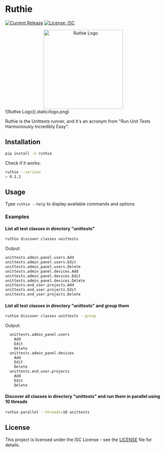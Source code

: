 # Ruthie

[![Current Release](https://img.shields.io/github/release/bitbar/ruthie.svg)](releases)
[![License: ISC](https://img.shields.io/badge/License-ISC-blue.svg)](LICENSE.md)

<div align="center">
	<img height="256" src=".static/logo.png" alt="Ruthie Logo">
</div>
![Ruthie Logo](.static/logo.png)

Ruthie is the Unittests runner, and it's an acronym from "Run Unit Tests Harmoniously Incredibly Easy".

## Installation

```sh
pip install -U ruthie
```

Check if it works:

```sh
ruthie --version
> 0.1.2
```

## Usage

Type `ruthie --help` to display available commands and options

### Examples

#### List all test classes in directory "unittests"

```sh
ruthie discover classes unittests
```

Output:

```sh
unittests.admin_panel.users.Add
unittests.admin_panel.users.Edit
unittests.admin_panel.users.Delete
unittests.admin_panel.devices.Add
unittests.admin_panel.devices.Edit
unittests.admin_panel.devices.Delete
unittests.end_user.projects.Add
unittests.end_user.projects.Edit
unittests.end_user.projects.Delete
```

#### List all test classes in directory "unittests" and group them

```sh
ruthie discover classes unittests --group
```

Output:

```sh
  unittests.admin_panel.users
    Add
    Edit
    Delete
  unittests.admin_panel.devices
    Add
    Edit
    Delete
  unittests.end_user.projects
    Add
    Edit
    Delete
```

#### Discover all classes in directory "unittests" and run them in parallel using 10 threads

```sh
ruthie parallel --threads=10 unittests
```

## License

This project is licensed under the ISC License - see the [LICENSE](LICENSE) file for details.
